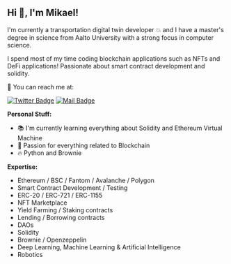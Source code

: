 <h2> Hi 👋, I'm Mikael! </h2>

I'm currently a transportation digital twin developer 💥 and I have a master's degree in science from Aalto University with a strong focus in computer science. 

I spend most of my time coding blockchain applications such as NFTs and DeFi applications! Passionate about smart contract development and solidity.



📧 You can reach me at:


[![Twitter Badge](https://img.shields.io/badge/-@maakkoeth-1ca0f1?style=flat&labelColor=1ca0f1&logo=twitter&logoColor=white&link=https://twitter.com/maakkoeth)](https://twitter.com/maakkoeth) [![Mail Badge](https://img.shields.io/badge/-mikael.aakko-c0392b?style=flat&labelColor=c0392b&logo=gmail&logoColor=white)](mailto:mikael.aakko@gmail.com)

**Personal Stuff:**

- 📚 I'm currently learning everything about Solidity and Ethereum Virtual Machine
- 🧬 Passion for everything related to Blockchain
- 🔥 Python and Brownie
  
**Expertise:**   

 - Ethereum / BSC / Fantom / Avalanche / Polygon
 - Smart Contract Development / Testing
 - ERC-20 / ERC-721 / ERC-1155
 - NFT Marketplace
 - Yield Farming / Staking contracts
 - Lending / Borrowing contracts
 - DAOs
 - Solidity
 - Brownie / Openzeppelin
 - Deep Learning, Machine Learning & Artificial Intelligence
 - Robotics




#
